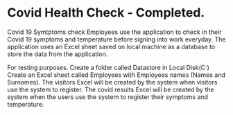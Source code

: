 # Covid Health Check - Completed.

 Covid 19 Symtptoms check
 Employees use the application to check in their Covid 19 symptoms and temperature before signing into work everyday.
 The application uses an Excel sheet saved on local machine as a database to store the data from the application.

 For testing purposes.
Create a folder called Datastore in Local Disk(C:)
Create an Excel sheet called Employees with Employees names (Names and Surnames).
The visitors Excel will be created by the system when visitors use the system to register.
The covid results Excel will be created by the system when the users use the system to register their symptoms and temperature.
